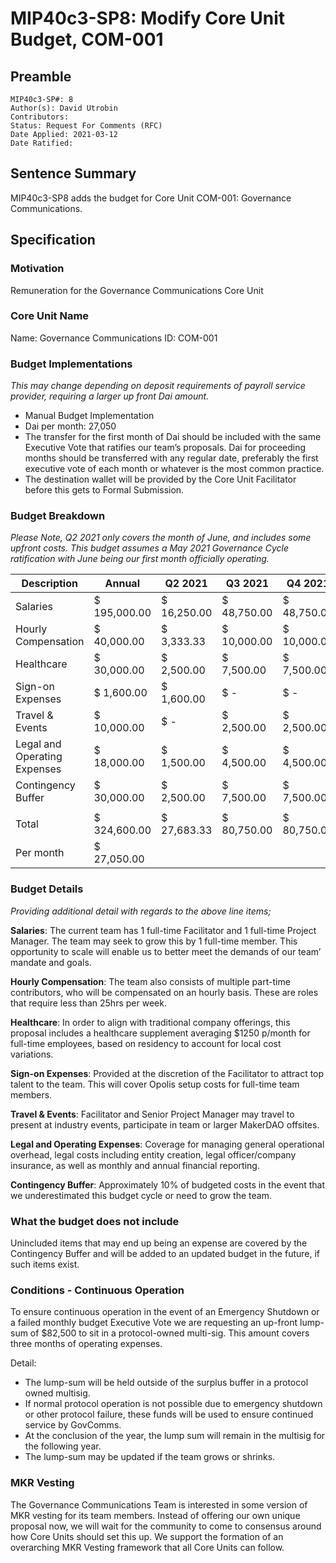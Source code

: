 # MIP40c3-SP8: Modify Core Unit Budget, COM-001

## Preamble

```
MIP40c3-SP#: 8
Author(s): David Utrobin
Contributors:
Status: Request For Comments (RFC)
Date Applied: 2021-03-12
Date Ratified:
```

## Sentence Summary
MIP40c3-SP8 adds the budget for Core Unit COM-001: Governance Communications.

## Specification

### Motivation

Remuneration for the Governance Communications Core Unit

### Core Unit Name

Name: Governance Communications
ID: COM-001

### Budget Implementations

_This may change depending on deposit requirements of payroll service provider, requiring a larger up front Dai amount._

* Manual Budget Implementation
* Dai per month: 27,050
* The transfer for the first month of Dai should be included with the same Executive Vote that ratifies our team’s proposals. Dai for proceeding months should be transferred with any regular date, preferably the first executive vote of each month or whatever is the most common practice.
* The destination wallet will be provided by the Core Unit Facilitator before this gets to Formal Submission.

### Budget Breakdown

_Please Note, Q2 2021 only covers the month of June, and includes some upfront costs. This budget assumes a May 2021 Governance Cycle ratification with June being our first month officially operating._

|  Description                   |  Annual        |  Q2 2021      |  Q3 2021      |  Q4 2021      |
|--------------------------------|----------------|---------------|---------------|---------------|
|  Salaries                      |  $ 195,000.00  |  $ 16,250.00  |  $ 48,750.00  |  $ 48,750.00  |
|  Hourly Compensation           |  $ 40,000.00   |  $ 3,333.33   |  $ 10,000.00  |  $ 10,000.00  |
|  Healthcare                    |  $ 30,000.00   |  $ 2,500.00   |  $ 7,500.00   |  $ 7,500.00   |
|  Sign-on Expenses              |  $ 1,600.00    |  $ 1,600.00   |  $ -          |  $ -          |
|  Travel & Events               |  $ 10,000.00   |  $ -          |  $ 2,500.00   |  $ 2,500.00   |
|  Legal and Operating Expenses  |  $ 18,000.00   |  $ 1,500.00   |  $ 4,500.00   |  $ 4,500.00   |
|  Contingency Buffer            |  $ 30,000.00   |  $ 2,500.00   |  $ 7,500.00   |  $ 7,500.00   |
|                                |                |               |               |               |
|  Total                         |  $ 324,600.00  |  $ 27,683.33  |  $ 80,750.00  |  $ 80,750.00  |
|  Per month                     |  $ 27,050.00   |               |               |               |

### Budget Details

_Providing additional detail with regards to the above line items;_

**Salaries**: The current team has 1 full-time Facilitator and 1 full-time Project Manager. The team may seek to grow this by 1 full-time member. This opportunity to scale will enable us to better meet the demands of our team’ mandate and goals.

**Hourly Compensation**: The team also consists of multiple part-time contributors, who will be compensated on an hourly basis. These are roles that require less than 25hrs per week.

**Healthcare**: In order to align with traditional company offerings, this proposal includes a healthcare supplement averaging $1250 p/month for full-time employees, based on residency to account for local cost variations.

**Sign-on Expenses**: Provided at the discretion of the Facilitator to attract top talent to the team. This will cover Opolis setup costs for full-time team members.

**Travel & Events**: Facilitator and Senior Project Manager may travel to present at industry events, participate in team or larger MakerDAO offsites.

**Legal and Operating Expenses**: Coverage for managing general operational overhead, legal costs including entity creation, legal officer/company insurance, as well as monthly and annual financial reporting.

**Contingency Buffer**: Approximately 10% of budgeted costs in the event that we underestimated this budget cycle or need to grow the team.

### What the budget does not include

Unincluded items that may end up being an expense are covered by the Contingency Buffer and will be added to an updated budget in the future, if such items exist.

### Conditions - Continuous Operation

To ensure continuous operation in the event of an Emergency Shutdown or a failed monthly budget Executive Vote we are requesting an up-front lump-sum of $82,500 to sit in a protocol-owned multi-sig. This amount covers three months of operating expenses.

Detail:

* The lump-sum will be held outside of the surplus buffer in a protocol owned multisig.
* If normal protocol operation is not possible due to emergency shutdown or other protocol failure, these funds will be used to ensure continued service by GovComms.
* At the conclusion of the year, the lump sum will remain in the multisig for the following year.
* The lump-sum may be updated if the team grows or shrinks.

### MKR Vesting

The Governance Communications Team is interested in some version of MKR vesting for its team members. Instead of offering our own unique proposal now, we will wait for the community to come to consensus around how Core Units should set this up. We support the formation of an overarching MKR Vesting framework that all Core Units can follow.
